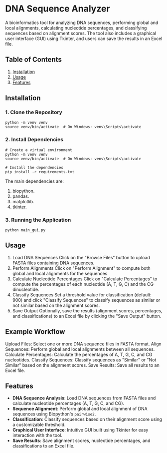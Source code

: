 # DNA Sequence Analyzer

A bioinformatics tool for analyzing DNA sequences, performing global and local alignments, calculating nucleotide percentages, and classifying sequences based on alignment scores. The tool also includes a graphical user interface (GUI) using Tkinter, and users can save the results in an Excel file.

## Table of Contents
1. [Installation](#installation)
2. [Usage](#usage)
3. [Features](#features)


## Installation

### 1. Clone the Repository

```bas# Create a virtual environment
python -m venv venv
source venv/bin/activate  # On Windows: venv\Scripts\activate

```
### 2. Install Dependencies
```
# Create a virtual environment
python -m venv venv
source venv/bin/activate  # On Windows: venv\Scripts\activate

# Install the dependencies
pip install -r requirements.txt
```
The main dependencies are:
1. biopython.
2. pandas.
3. matplotlib.
4. tkinter.

### 3. Running the Application
```
python main_gui.py

```
## Usage
1. Load DNA Sequences
Click on the "Browse Files" button to upload FASTA files containing DNA sequences.
2. Perform Alignments
Click on "Perform Alignment" to compute both global and local alignments for the sequences.
3. Calculate Nucleotide Percentages
Click on "Calculate Percentages" to compute the percentages of each nucleotide (A, T, G, C) and the CG dinucleotide.
4. Classify Sequences
Set a threshold value for classification (default: 900) and click "Classify Sequences" to classify sequences as similar or not similar based on the alignment scores.
5. Save Output
Optionally, save the results (alignment scores, percentages, and classifications) to an Excel file by clicking the "Save Output" button.

## Example Workflow
Upload Files: Select one or more DNA sequence files in FASTA format.
Align Sequences: Perform global and local alignments between all sequences.
Calculate Percentages: Calculate the percentages of A, T, G, C, and CG nucleotides.
Classify Sequences: Classify sequences as "Similar" or "Not Similar" based on the alignment scores.
Save Results: Save all results to an Excel file.

## Features

- **DNA Sequence Analysis**: Load DNA sequences from FASTA files and calculate nucleotide percentages (A, T, G, C, and CG).
- **Sequence Alignment**: Perform global and local alignment of DNA sequences using Biopython's `pairwise2`.
- **Classification**: Classify sequences based on their alignment score using a customizable threshold.
- **Graphical User Interface**: Intuitive GUI built using Tkinter for easy interaction with the tool.
- **Save Results**: Save alignment scores, nucleotide percentages, and classifications to an Excel file.


